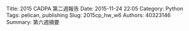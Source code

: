 Title: 2015 CADPA 第二週報告
Date: 2015-11-24 22:05
Category: Python
Tags: pelican, publishing
Slug: 2015cp_hw_w6
Authors: 40323146
Summary: 第六週摘要
